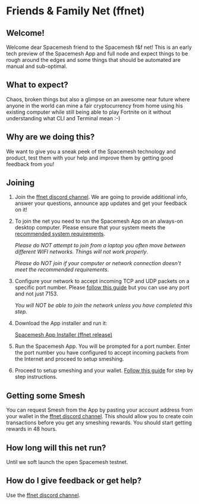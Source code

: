 # Friends & Family Net (ffnet)

## Welcome!
Welcome dear Spacemesh friend to the Spacemesh f&f net!
This is an early tech preview of the Spacemesh App and full node and expect things to be rough around the edges and some things that should be automated are manual and sub-optimal.

## What to expect?
Chaos, broken things but also a glimpse on an awesome near future where anyone in the world can mine a fair cryptocurrency from home using his existing computer while still being able to play Fortnite on it without understanding what CLI and Terminal mean :-)

## Why are we doing this?
We want to give you a sneak peek of the Spacemesh technology and product, test them with your help and improve them by getting good feedback from you!

## Joining

1. Join the [ffnet discord channel](https://discord.gg/KyyQKst). We are going to provide additional info, answer your questions, announce app updates and get your feedback on it!

2. To join the net you need to run the Spacemesh App on an always-on desktop computer. Please ensure that your system meets the [recommended system requirements](requirements).

    *Please do NOT attempt to join from a laptop you often move between different WIFI networks. Things will not work properly*.

    *Please do NOT join if your computer or network connection doesn't meet the recommended requirements*.


3. Configure your network to accept incoming TCP and UDP packets on a specific port number. Please [follow this guide](netconfig) but you can use any port and not just 7153.

    *You will NOT be able to join the network unless you have completed this step.*

4. Download the App installer and run it:

    [Spacemesh App Installer (ffnet release)](#)

5. Run the Spacemesh App. You will be prompted for a port number. Enter the port number you have configured to accept incoming packets from the Internet and proceed to setup smeshing.

6. Proceed to setup smeshing and your wallet. [Follow this guide](/guide/setup) for step by step instructions.

## Getting some Smesh
You can request Smesh from the App by pasting your account address from your wallet in the [ffnet discord channel](https://discord.gg/KyyQKst). This should allow you to create coin transactions before you get any smeshing rewards. You should start getting rewards in 48 hours.

## How long will this net run?
Until we soft launch the open Spacemesh testnet.

## How do I give feedback or get help?
Use the [ffnet discord channel](https://discord.gg/KyyQKst).
